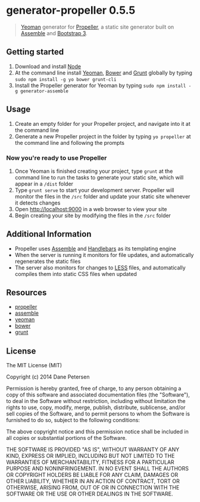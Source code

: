 # generator-propeller 0.5.5

> [Yeoman](http://yeoman.io) generator for [Propeller](http://propellerjs.com), a static site generator built on [Assemble](http://assemble.io) and [Bootstrap 3](http://getbootstrap.com).

## Getting started

1. Download and install [Node](http://nodejs.org)
1. At the command line install [Yeoman](http://yeoman.io), [Bower](http://bower.io) and [Grunt](http://gruntjs.com) globally by typing `sudo npm install -g yo bower grunt-cli`
1. Install the Propeller generator for Yeoman by typing `sudo npm install -g generator-assemble`

## Usage

1. Create an empty folder for your Propeller project, and navigate into it at the command line
1. Generate a new Propeller project in the folder by typing `yo propeller` at the command line and following the prompts

### Now you're ready to use Propeller

1. Once Yeoman is finished creating your project, type `grunt` at the command line to run the tasks to generate your static site, which will appear in a `/dist` folder
1. Type `grunt serve` to start your development server. Propeller will monitor the files in the `/src` folder and update your static site whenever it detects changes
1. Open [http://localhost:9000](http://localhost:9000) in a web browser to view your site
1. Begin creating your site by modifying the files in the `/src` folder

## Additional Information

* Propeller uses [Assemble](http://assemble.io) and [Handlebars](http://handlebarsjs.com) as its templating engine
* When the server is running it monitors for file updates, and automatically regenerates the static files
* The server also monitors for changes to [LESS](http://lesscss.org) files, and automatically compiles them into static CSS files when updated

## Resources

* [propeller](http://propellerjs.com)
* [assemble](http://assemble.io)
* [yeoman](http://yeoman.io)
* [bower](http://bower.io)
* [grunt](http://gruntjs.com)

## License

The MIT License (MIT)

Copyright (c) 2014 Dane Petersen

Permission is hereby granted, free of charge, to any person obtaining a copy
of this software and associated documentation files (the "Software"), to deal
in the Software without restriction, including without limitation the rights
to use, copy, modify, merge, publish, distribute, sublicense, and/or sell
copies of the Software, and to permit persons to whom the Software is
furnished to do so, subject to the following conditions:

The above copyright notice and this permission notice shall be included in
all copies or substantial portions of the Software.

THE SOFTWARE IS PROVIDED "AS IS", WITHOUT WARRANTY OF ANY KIND, EXPRESS OR
IMPLIED, INCLUDING BUT NOT LIMITED TO THE WARRANTIES OF MERCHANTABILITY,
FITNESS FOR A PARTICULAR PURPOSE AND NONINFRINGEMENT. IN NO EVENT SHALL THE
AUTHORS OR COPYRIGHT HOLDERS BE LIABLE FOR ANY CLAIM, DAMAGES OR OTHER
LIABILITY, WHETHER IN AN ACTION OF CONTRACT, TORT OR OTHERWISE, ARISING FROM,
OUT OF OR IN CONNECTION WITH THE SOFTWARE OR THE USE OR OTHER DEALINGS IN
THE SOFTWARE.
